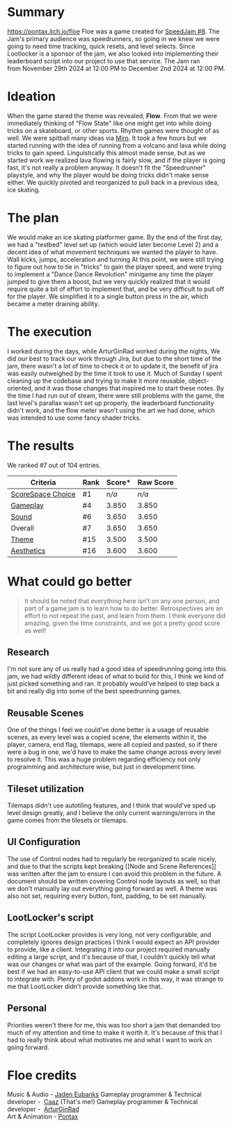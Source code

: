 # Summary
https://pontax.itch.io/floe
Floe was a game created for [SpeedJam #8](https://itch.io/jam/speedjam8). 
The Jam's primary audience was speedrunners, so going in we knew we were going to need time tracking, quick resets, and level selects. Since Lootlocker is a sponsor of the jam, we also looked into implementing their leaderboard script into our project to use that service. The Jam ran from November 29th 2024 at 12:00 PM to December 2nd 2024 at 12:00 PM. 
# Ideation
When the game stared the theme was revealed, **Flow**. From that we were immediately thinking of "Flow State" like one might get into while doing tricks on a skateboard, or other sports. Rhythm games were thought of as well. We were spitball many ideas via [Miro](https://miro.com/index/).
It took a few hours but we started running with the idea of running from a volcano and lava while doing tricks to gain speed. Linguistically this almost made sense, but as we started work we realized lava flowing is fairly slow, and if the player is going fast, it's not really a problem anyway. It doesn't fit the "Speedrunner" playstyle, and why the player would be doing tricks didn't make sense either. We quickly pivoted and reorganized to pull back in a previous idea, ice skating.
# The plan
We would make an ice skating platformer game. By the end of the first day, we had a "testbed" level set up (which would later become Level 2) and a decent idea of what movement techniques we wanted the player to have. Wall kicks, jumps, acceleration and turning
At this point, we were still trying to figure out how to tie in "tricks" to gain the player speed, and were trying to implement a "Dance Dance Revolution" minigame any time the player jumped to give them a boost, but we very quickly realized that it would require quite a bit of effort to implement that, and be very difficult to pull off for the player. We simplified it to a single button press in the air, which became a meter draining ability.
# The execution
I worked during the days, while ArturGinRad worked during the nights, We did our best to track our work through Jira, but due to the short time of the jam, there wasn't a lot of time to check it or to update it, the benefit of jira was easily outweighed by the time it took to use it.
Much of Sunday I spent cleaning up the codebase and trying to make it more reusable, object-oriented, and it was those changes that inspired me to start these notes.
By the time I had run out of steam, there were still problems with the game, the last level's parallax wasn't set up properly, the leaderboard functionality didn't work, and the flow meter wasn't using the art we had done, which was intended to use some fancy shader tricks.
# The results
We ranked #7 out of 104 entries.

| Criteria                                                                     | Rank | Score* | Raw Score |
| ---------------------------------------------------------------------------- | ---- | ------ | --------- |
| [ScoreSpace Choice](https://itch.io/jam/speedjam8/results/scorespace-choice) | #1   | _n/a_  | _n/a_     |
| [Gameplay](https://itch.io/jam/speedjam8/results/gameplay)                   | #4   | 3.850  | 3.850     |
| [Sound](https://itch.io/jam/speedjam8/results/sound)                         | #6   | 3.650  | 3.650     |
| Overall                                                                      | #7   | 3.650  | 3.650     |
| [Theme](https://itch.io/jam/speedjam8/results/theme)                         | #15  | 3.500  | 3.500     |
| [Aesthetics](https://itch.io/jam/speedjam8/results/aesthetics)               | #16  | 3.600  | 3.600     |

# What could go better
>It should be noted that everything here isn't on any one person, and part of a game jam is to learn how to do better. Retrospectives are an effort to not repeat the past, and learn from them. I think everyone did amazing, given the time constraints, and we got a pretty good score as well!
## Research
I'm not sure any of us really had a good idea of speedrunning going into this jam, we had wildly different ideas of what to build for this, I think we kind of just picked something and ran. It probably would've helped to step back a bit and really dig into some of the best speedrunning games.
## Reusable Scenes
One of the things I feel we could've done better is a usage of reusable scenes, as every level was a copied scene, the elements within it, the player, camera, end flag, tilemaps, were all copied and pasted, so if there were a bug in one, we'd have to make the same change across every level to resolve it. This was a huge problem regarding efficiency not only programming and architecture wise, but just in development time.
## Tileset utilization
Tilemaps didn't use autotiling features, and I think that would've sped up level design greatly, and I believe the only current warnings/errors in the game comes from the tilesets or tilemaps.
## UI Configuration
The use of Control nodes had to regularly be reorganized to scale nicely, and due to that the scripts kept breaking [[Node and Scene References]] was written after the jam to ensure I can avoid this problem in the future. A document should be written covering Control node layouts as well, so that we don't manually lay out everything going forward as well. A theme was also not set, requiring every button, font, padding, to be set manually.
## LootLocker's script
The script LootLocker provides is very long, not very configurable, and completely ignores design practices I think I would expect an API provider to provide, like a client. Integrating it into our project required manually editing a large script, and it's because of that, I couldn't quickly tell what was our changes or what was part of the example.
Going forward, it'd be best if we had an easy-to-use API client that we could make a small script to integrate with. Plenty of godot addons work in this way, it was strange to me that LootLocker didn't provide something like that.
## Personal
Priorities weren't there for me, this was too short a jam that demanded too much of my attention and time to make it worth it. It's because of this that I had to really think about what motivates me and what I want to work on going forward. 
# Floe credits
Music & Audio - [Jaden Eubanks](https://jaden-eubanks.itch.io/)
Gameplay programmer & Technical developer -  [Caaz](https://caaz.itch.io/) (That's me!)
Gameplay programmer & Technical developer -  [ArturGinRad](https://artur-gin.itch.io/)  
Art & Animation - [Pontax](https://pontax.itch.io/)